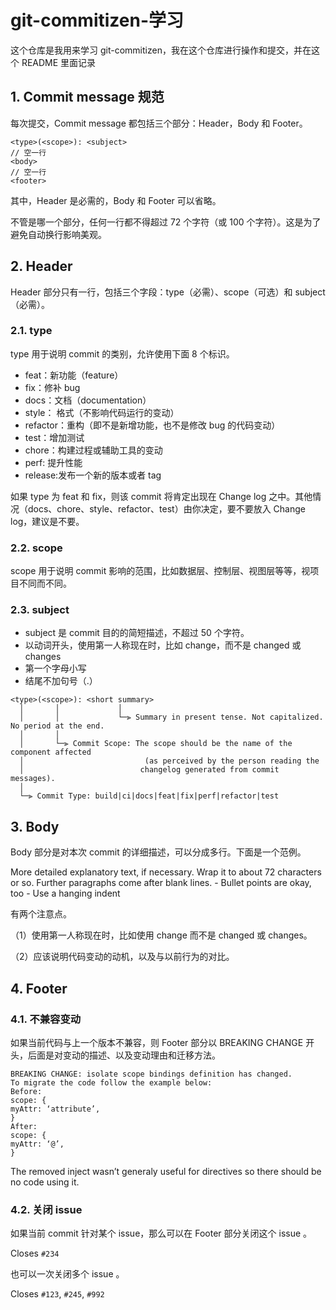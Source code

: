 # git-commitizen-学习

这个仓库是我用来学习 git-commitizen，我在这个仓库进行操作和提交，并在这个 README 里面记录

## 1. Commit message 规范

每次提交，Commit message 都包括三个部分：Header，Body 和 Footer。

```text
<type>(<scope>): <subject>
// 空一行
<body>
// 空一行
<footer>
```

其中，Header 是必需的，Body 和 Footer 可以省略。

不管是哪一个部分，任何一行都不得超过 72 个字符（或 100 个字符）。这是为了避免自动换行影响美观。

## 2. Header

Header 部分只有一行，包括三个字段：type（必需）、scope（可选）和 subject（必需）。

### 2.1. type

type 用于说明 commit 的类别，允许使用下面 8 个标识。

- feat：新功能（feature）
- fix：修补 bug
- docs：文档（documentation）
- style： 格式（不影响代码运行的变动）
- refactor：重构（即不是新增功能，也不是修改 bug 的代码变动）
- test：增加测试
- chore：构建过程或辅助工具的变动
- perf: 提升性能
- release:发布一个新的版本或者 tag

如果 type 为 feat 和 fix，则该 commit 将肯定出现在 Change log 之中。其他情况（docs、chore、style、refactor、test）由你决定，要不要放入 Change log，建议是不要。

### 2.2. scope

scope 用于说明 commit 影响的范围，比如数据层、控制层、视图层等等，视项目不同而不同。

### 2.3. subject

- subject 是 commit 目的的简短描述，不超过 50 个字符。
- 以动词开头，使用第一人称现在时，比如 change，而不是 changed 或 changes
- 第一个字母小写
- 结尾不加句号（.）

```text
<type>(<scope>): <short summary>
  │       │             │
  │       │             └─⫸ Summary in present tense. Not capitalized. No period at the end.
  │       │
  │       └─⫸ Commit Scope: The scope should be the name of the component affected
  │                           (as perceived by the person reading the
  │                          changelog generated from commit messages).
  │
  └─⫸ Commit Type: build|ci|docs|feat|fix|perf|refactor|test
```

## 3. Body

Body 部分是对本次 commit 的详细描述，可以分成多行。下面是一个范例。

More detailed explanatory text, if necessary. Wrap it to about 72 characters or so. Further paragraphs come after blank lines. - Bullet points are okay, too - Use a hanging indent

有两个注意点。

（1）使用第一人称现在时，比如使用 change 而不是 changed 或 changes。

（2）应该说明代码变动的动机，以及与以前行为的对比。

## 4. Footer

### 4.1. 不兼容变动

如果当前代码与上一个版本不兼容，则 Footer 部分以 BREAKING CHANGE 开头，后面是对变动的描述、以及变动理由和迁移方法。

```text
BREAKING CHANGE: isolate scope bindings definition has changed.
To migrate the code follow the example below:
Before:
scope: {
myAttr: ‘attribute’,
}
After:
scope: {
myAttr: ‘@’,
}
```

The removed inject wasn’t generaly useful for directives so there should be no code using it.

### 4.2. 关闭 issue

如果当前 commit 针对某个 issue，那么可以在 Footer 部分关闭这个 issue 。

Closes `#234`

也可以一次关闭多个 issue 。

Closes `#123`, `#245`, `#992`
